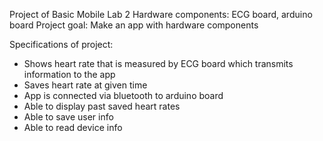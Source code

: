 Project of Basic Mobile Lab 2
Hardware components: ECG board, arduino board
Project goal: Make an app with hardware components

Specifications of project:
- Shows heart rate that is measured by ECG board which transmits information to the app
- Saves heart rate at given time
- App is connected via bluetooth to arduino board
- Able to display past saved heart rates
- Able to save user info
- Able to read device info
